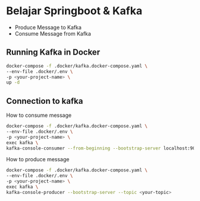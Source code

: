 # Belajar Springboot & Kafka

- Produce Message to Kafka
- Consume Message from Kafka

## Running Kafka in Docker

```bash
docker-compose -f .docker/kafka.docker-compose.yaml \
--env-file .docker/.env \
-p <your-project-name> \
up -d
```

## Connection to kafka

How to consume message

```bash
docker-compose -f .docker/kafka.docker-compose.yaml \
--env-file .docker/.env \
-p <your-project-name> \
exec kafka \
kafka-console-consumer --from-beginning --bootstrap-server localhost:9092 --topic <your-topic>
```

How to produce message

```bash
docker-compose -f .docker/kafka.docker-compose.yaml \
--env-file .docker/.env \
-p <your-project-name> \
exec kafka \
kafka-console-producer --bootstrap-server --topic <your-topic>
```
